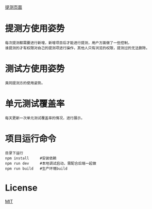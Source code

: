 [提测页面](http://ut.elenet.me/demeter)

# 提测方使用姿势

    每次提测都需要进行新增，新增项目后才能进行提测，用户方面做了一些控制，
    谁提测的才有权限对自己的提测项进行操作，其他人只有浏览的权限，提测过的无法删除。


# 测试方使用姿势

    类同提测方的使用姿势。

# 单元测试覆盖率

    每天更新一次单元测试覆盖率的情况，进行展示。

# 项目运行命令

    目录下运行
    npm install     #安装依赖
    npm run dev     #本地调试启动，需配合后端一起做
    npm run build   #生产环境build

# License
[MIT](http://opensource.org/licenses/MIT)

